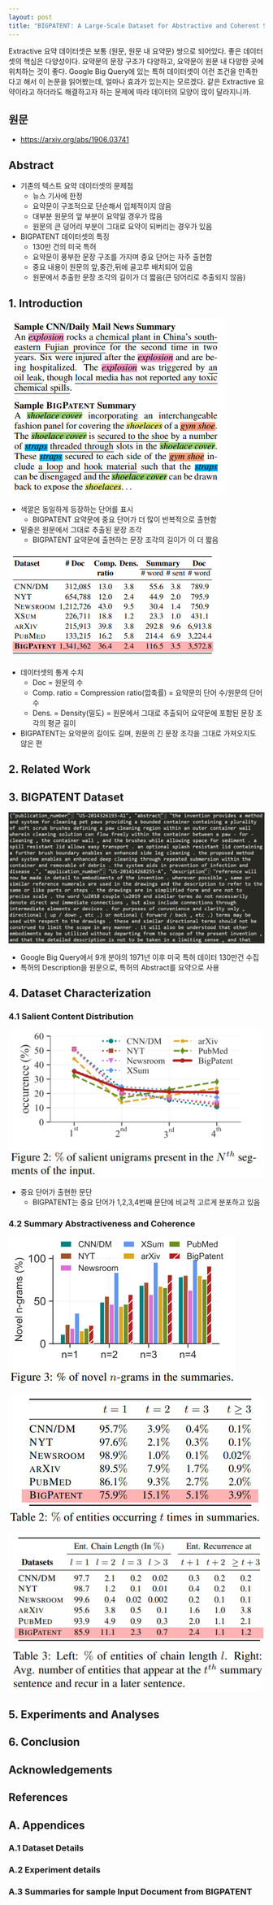 ```yaml
---
layout: post
title: "BIGPATENT: A Large-Scale Dataset for Abstractive and Coherent Summarization"
---
```


Extractive 요약 데이터셋은 보통 (원문, 원문 내 요약문) 쌍으로 되어있다. 좋은 데이터셋의 핵심은 다양성이다. 요약문의 문장 구조가 다양하고, 요약문이 원문 내 다양한 곳에 위치하는 것이 좋다. Google Big Query에 있는 특허 데이터셋이 이런 조건을 만족한다고 해서 이 논문을 읽어봤는데, 얼마나 효과가 있는지는 모르겠다. 같은 Extractive 요약이라고 하더라도 해결하고자 하는 문제에 따라 데이터의 모양이 많이 달라지니까.

## 원문 
- <https://arxiv.org/abs/1906.03741>

## Abstract
- 기존의 텍스트 요약 데이터셋의 문제점
	- 뉴스 기사에 한정
	- 요약문이 구조적으로 단순해서 입체적이지 않음
	- 대부분 원문의 앞 부분이 요약일 경우가 많음
	- 원문의 큰 덩어리 부분이 그대로 요약이 되버리는 경우가 있음
- BIGPATENT 데이터셋의 특징
	- 130만 건의 미국 특허
	- 요약문이 풍부한 문장 구조를 가지며 중요 단어는 자주 출현함
	- 중요 내용이 원문의 앞,중간,뒤에 골고루 배치되어 있음
	- 원문에서 추출한 문장 조각의 길이가 더 짧음(큰 덩어리로 추출되지 않음)

## 1. Introduction

![](/media/posts/big_patent/cnn_big_patent_samples.png)

- 색깔은 동일하게 등장하는 단어를 표시
	- BIGPATENT 요약문에 중요 단어가 더 많이 반복적으로 출현함
- 밑줄은 원문에서 그대로 추출된 문장 조각
	- BIGPATENT 요약문에 출현하는 문장 조각의 길이가 이 더 짧음

![](/media/posts/big_patent/statistics.png)

- 데이터셋의 통계 수치
	- Doc = 원문의 수
	- Comp. ratio = Compression ratio(압축률) = 요약문의 단어 수/원문의 단어 수
	- Dens. = Density(밀도) = 원문에서 그대로 추출되어 요약문에 포함된 문장 조각의 평균 길이
- BIGPATENT는 요약문의 길이도 길며, 원문의 긴 문장 조각을 그대로 가져오지도 않은 편

## 2. Related Work

## 3. BIGPATENT Dataset

![](/media/posts/big_patent/big_patent.png)

- Google Big Query에서 9개 분야의 1971년 이후 미국 특허 데이터 130만건 수집
- 특허의 Description을 원문으로, 특허의 Abstract를 요약으로 사용

## 4. Dataset Characterization
### 4.1 Salient Content Distribution

![](/media/posts/big_patent/salient_unigrams_present.png)

- 중요 단어가 출현한 문단
	- BIGPATENT는 중요 단어가 1,2,3,4번째 문단에 비교적 고르게 분포하고 있음

### 4.2 Summary Abstractiveness and Coherence

![](/media/posts/big_patent/novel_n_grams.png)

![](/media/posts/big_patent/entities_occurring.png)

![](/media/posts/big_patent/entities_of_chain_length.png)

## 5. Experiments and Analyses

## 6. Conclusion

## Acknowledgements

## References

## A. Appendices
### A.1 Dataset Details
### A.2 Experiment details
### A.3 Summaries for sample Input Document from BIGPATENT